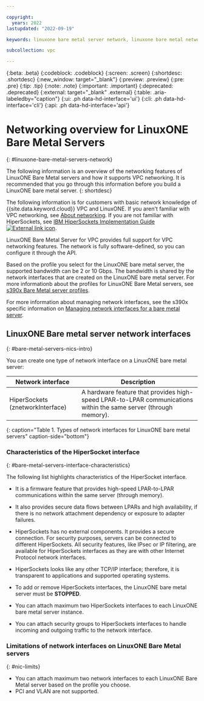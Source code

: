 ```yaml
---

copyright:
  years: 2022
lastupdated: "2022-09-19"

keywords: linuxone bare metal server network, linuxone bare metal network, nics, hipersocket, network overview

subcollection: vpc

---
```


{:beta: .beta}
{:codeblock: .codeblock}
{:screen: .screen}
{:shortdesc: .shortdesc}
{:new_window: target="_blank"}
{:preview: .preview}
{:pre: .pre}
{:tip: .tip}
{:note: .note}
{:important: .important}
{:deprecated: .deprecated}
{:external: target="_blank" .external}
{:table: .aria-labeledby="caption"}
{:ui: .ph data-hd-interface='ui'}
{:cli: .ph data-hd-interface='cli'}
{:api: .ph data-hd-interface='api'}

# Networking overview for LinuxONE Bare Metal Servers
{: #linuxone-bare-metal-servers-network}


The following information is an overview of the networking features of LinuxONE Bare Metal servers and how it supports VPC networking. It is recommended that you go through this information before you build a LinuxONE bare metal server.
{: shortdesc}


The following information is for customers with basic network knowledge of {{site.data.keyword.cloud}} VPC and LinuxONE. If you aren't familiar with VPC networking, see [About networking](/docs/vpc?topic=vpc-about-networking-for-vpc). If you are not familiar with HiperSockets, see [IBM HiperSockets Implementation Guide ![External link icon](../icons/launch-glyph.svg "External link icon")](https://www.redbooks.ibm.com/redbooks/pdfs/sg246816.pdf).

LinuxONE Bare Metal Server for VPC provides full support for VPC networking features. The network is fully software-defined, so you can configure it through the API.

Based on the profile you select for the LinuxONE bare metal server, the supported bandwidth can be 2 or 10 Gbps. The bandwidth is shared by the network interfaces that are created on the LinuxONE bare metal server. For more informationb about the profiles for LinuxONE Bare Metal servers, see [s390x Bare Metal server profiles](/dcos/vpc?topic=vpc-s390x-bare-metal-servers-profile).

For more information about managing network interfaces, see the s390x specific information on [Managing network interfaces for a bare metal server](/docs/vpc?topic=vpc-managing-nic-for-bare-metal-servers).

## LinuxONE Bare metal server network interfaces
{: #bare-metal-servers-nics-intro}

You can create one type of network interface on a LinuxONE bare metal server:

| Network interface | Description |
|-----|-----|
| HiperSockets (znetworkInterface) | A hardware feature that provides high-speed LPAR-to-LPAR communications within the same server (through memory). |
{: caption="Table 1. Types of network interfaces for LinuxONE bare metal servers" caption-side="bottom"}


### Characteristics of the HiperSocket interface
{: #bare-metal-servers-interface-characteristics}

The following list highlights characteristics of the HiperSocket interface.

* It is a firmware feature that provides high-speed LPAR-to-LPAR communications within the same server (through memory).

* It also provides secure data flows between LPARs and high availability, if there is no network attachment dependency or exposure to adapter failures.

* HiperSockets has no external components. It provides a secure connection. For security purposes, servers can be connected to different HiperSockets. All security features, like IPsec or IP filtering, are available for HiperSockets interfaces as they are with other Internet Protocol network interfaces.

* HiperSockets looks like any other TCP/IP interface; therefore, it is transparent to applications and supported operating systems.

* To add or remove HiperSockets interfaces, the LinuxONE bare metal server must be **STOPPED**.

* You can attach maximum two HiperSockets interfaces to each LinuxONE bare metal server instance.

* You can attach security groups to HiperSockets interfaces to handle incoming and outgoing traffic to the network interface.


### Limitations of network interfaces on LinuxONE Bare Metal servers
{: #nic-limits}

* You can attach maximum two network interfaces to each LinuxONE Bare Metal server based on the profile you choose.
* PCI and VLAN are not supported.


